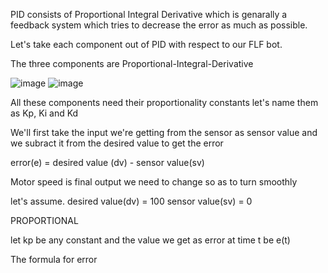 PID consists of Proportional Integral Derivative which is genarally a feedback system which tries to decrease the error as much as possible.

Let's take each component out of PID with respect to our FLF bot.

The three components are Proportional-Integral-Derivative

![image](https://github.com/pranxv-04/flf_final/assets/124788505/8fbf8c79-610c-41c5-82e8-6b6ac4cf7815)
![image](https://github.com/pranxv-04/flf_final/assets/124788505/49a76545-f8c6-40f0-9df9-de9d541633ad)


All these components need their proportionality constants let's name them as Kp, Ki and Kd

We'll first take the input we're getting from the sensor as sensor value and we subract it from the desired value to get the error

error(e) = desired value (dv) - sensor value(sv) 

Motor speed is final output we need to change so as to turn smoothly

let's assume.
desired value(dv) = 100
sensor value(sv) = 0

PROPORTIONAL

let kp be any constant and the value we get as error at time t be e(t)

The formula for error 




